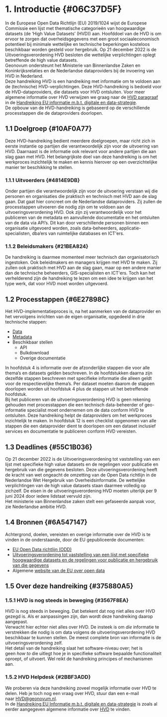 # 1. Introductie {#06C37D5F}

In de Europese Open Data Richtlijn (EU) 2019/1024 wijst de Europese Commissie een lijst met thematische categorieën van hoogwaardige datasets (de ‘High Value Datasets’ (HVD)) aan. Hoofddoel van de HVD is om ervoor te zorgen dat overheidsgegevens met een groot sociaaleconomisch potentieel bij minimale wettelijke en technische beperkingen kosteloos beschikbaar worden gesteld voor hergebruik. Op 21 december 2022 is de Uitvoeringsverordening HVD besloten die wettelijke verplichtingen oplegt betreffende de high value datasets.<br/>
Geonovum ondersteunt het Ministerie van Binnenlandse Zaken en Koninkrijksrelaties en de Nederlandse dataproviders bij de invoering van HVD in Nederland.<br/>
Deze handreiking HVD is een handreiking met informatie om te voldoen aan de (technische) HVD-verplichtingen. Deze HVD-handreiking is bedoeld voor de HVD-dataproviders, die datasets voor HVD ontsluiten. Voor meer algemene informatie over HVD verwijzen we graag naar de <a href='https://docs.geostandaarden.nl/eu/handreiking-EU-informatie/' target='_blank'>HVD paragraaf</a> in de <a href='https://docs.geostandaarden.nl/eu/handreiking-EU-informatie/' target='_blank'>Handreiking EU informatie m.b.t. digitale en data-strategie</a>.<br/>
De opbouw van de HVD-handreiking is gebaseerd op de verschillende processtappen die de dataproviders doorlopen. <br/>
## 1.1 Doelgroep {#10AF0A77}

Deze HVD-handreiking bedient meerdere doelgroepen, maar richt zich in eerste instantie op partijen die verantwoordelijk zijn voor de uitvoering van HVD. Daarnaast is de informatie ook relevant voor andere partijen die aan slag gaan met HVD. Het belangrijkste doel van deze handreiking is om het werkproces inzichtelijk te maken en kennis hierover op een overzichtelijke manier ter beschikking te stellen.<br/>
### 1.1.1 Uitvoerders {#4814E9DB}

Onder partijen die verantwoordelijk zijn voor de uitvoering verstaan wij die personen en organisaties die praktisch en technisch met HVD aan de slag gaan. Dat gaat hier concreet om de Nederlandse dataproviders. Zij zullen de processtappen uitvoeren die nodig zijn om te voldoen aan de uitvoeringsverordening HVD. Ook zijn zij verantwoordelijk voor het publiceren van de metadata en aanvullende documentatie en het ontsluiten van de data via API’s. Dit kan door verschillende personen binnen een organisatie uitgevoerd worden, zoals data-beheerders, applicatie-specialisten, dba’ers van ruimtelijke databases en ICT'ers.<br/>
### 1.1.2 Beleidsmakers {#21BEA824}

De handreiking is daarmee momenteel meer technisch dan organisatorisch ingestoken. Ook beleidmakers en managers krijgen met HVD te maken. Zij zullen ook praktisch met HVD aan de slag gaan, maar op een andere manier dan de technische beheerders, GIS-specialisten en ICT'ers. Toch kan het verhelderend zijn de handreiking te lezen om een idee te krijgen van het type werk, dat voor HVD moet worden uitgevoerd.<br/>
## 1.2 Processtappen {#6E27898C}

Het HVD-implementatieproces is, na het aanmerken van de dataprovider en het vervolgens inrichten van de eigen organisatie, opgedeeld in drie technische stappen:<br/>
<ul><li><a href='https://docs.geostandaarden.nl/eu/INSPIRE-handreiking/' target='_blank'><span style='color: #auto;'><u>Data</u></span></a></li>
<li><a href='https://docs.geostandaarden.nl/eu/INSPIRE-handreiking/' target='_blank'><span style='color: #auto;'><u>Metadata</u></span></a></li>
<li>Beschikbaar stellen<ul><li>API</li>
<li>Bulkdownload</li>
<li>Overige documentatie</li>
</ul>

</li>
</ul>

In hoofdstuk 4 is informatie over de afzonderlijke stappen die voor alle thema’s en datasets gelden beschreven. In de hoofdstukken daarna zijn dezelfde stappen beschreven met specifieke informatie die alleen geldt voor de respectievelijke thema’s. Per dataset moeten daarom de stappen doorlopen worden uit hoofdstuk 4 plus de stappen uit het betreffende hoofdstuk.<br/>
Bij het publiceren van de uitvoeringsverordening HVD is geen rekening gehouden met processtappen die een technisch data-beheerder of geo-informatie specialist moet ondernemen om de data conform HVD te ontsluiten. Deze handreiking helpt de dataproviders om het werkproces inzichtelijk te maken. In hoofdstuk 12 is een checklist opgenomen van alle stappen die een dataprovider dient te doorlopen om een dataset inclusief services en documentatie te publiceren conform HVD vereisten.

## 1.3 Deadlines {#55C1B036}

Op 21 december 2022 is de Uitvoeringsverordening tot vaststelling van een lijst met specifieke high value datasets en de regelingen voor publicatie en hergebruik van die gegevens besloten. Deze uitvoeringsverordening heeft de kracht van wet ongeacht de omzetting van de Open Data richtlijn in de Nederlandse Wet Hergebruik van Overheidsinformatie. De wettelijke verplichtingen van de high value datasets staan daarmee volledig op zichzelf. De eisen in de uitvoeringsverordening HVD moeten uiterlijk per 9 juni 2024 door iedere lidstaat vervuld zijn. <br/>
Het ministerie van Binnenlandse zaken stelt een gefaseerde aanpak voor, zie Nederlandse ambitie HVD.

## 1.4 Bronnen {#6A547147}

Achtergrond, doelen, vereisten en overige informatie over de HVD is te vinden in de onderstaande, door de EU gepubliceerde documenten:<br/>
<ul><li><a href='https://eur-lex.europa.eu/legal-content/NL/TXT/HTML/?uri=CELEX:32019L1024' target='_blank'>EU Open Data richtlijn (ODD)</a></li>
<li><a href='https://eur-lex.europa.eu/legal-content/NL/TXT/HTML/?uri=CELEX:32023R0138' target='_blank'>Uitvoeringsverordening tot vaststelling van een lijst met specifieke hoogwaardige datasets en de regelingen voor publicatie en hergebruik van die gegevens</a></li>
<li>Algemene <a href='https://data.europa.eu/nl' target='_blank'>website van de EU over open data</a></li>
</ul>

## 1.5 Over deze handreiking {#375880A5}

### 1.5.1 HVD is nog steeds in beweging {#3567F8EA}

HVD is nog steeds in beweging. Dat betekent dat nog niet alles over HVD gezegd is. Als er aanpassingen zijn, dan wordt deze handreiking daarop aangepast.<br/>
Verwacht hier echter niet alles over HVD. De insteek is om <i>die</i> informatie te verstrekken die nodig is om data volgens de uitvoeringsverordening HVD beschikbaar te kunnen stellen. De meest complete bron van informatie is de uitvoeringsverordening zelf. <br/>
Het detail van de handreiking slaat het software-niveau over; het is geen <i>how to</i> die uitlegt hoe je in specifieke software bepaalde functionaliteit oproept, of uitvoert. Wel reikt de handreiking principes of mechanismen aan.

### 1.5.2 HVD Helpdesk {#2BBF3ADD}

We proberen via deze handreiking zoveel mogelijk informatie over HVD te delen. Heb je toch nog een vraag over HVD, stuur dan een e-mail naar <a href='mailto:HVD@geonovum.nl' target='_blank'>HVD@geonovum.nl</a>.<br/>
In de <a href='https://docs.geostandaarden.nl/eu/handreiking-EU-informatie/' target='_blank'>Handreiking EU Informatie m.b.t. digitale en data-strategie</a> is zoals al eerder aangegeven algemene informatie over <a href='https://docs.geostandaarden.nl/eu/handreiking-EU-informatie/' target='_blank'>HVD</a> te vinden.

